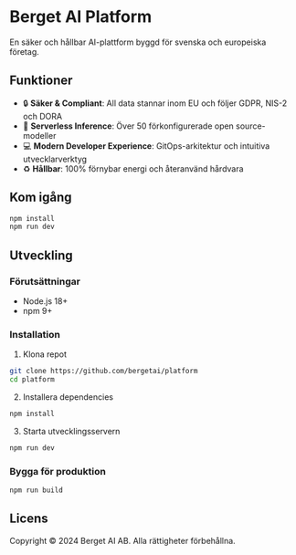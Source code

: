 # Berget AI Platform

En säker och hållbar AI-plattform byggd för svenska och europeiska företag.

## Funktioner

- 🔒 **Säker & Compliant**: All data stannar inom EU och följer GDPR, NIS-2 och DORA
- 🚀 **Serverless Inference**: Över 50 förkonfigurerade open source-modeller
- 💻 **Modern Developer Experience**: GitOps-arkitektur och intuitiva utvecklarverktyg
- ♻️ **Hållbar**: 100% förnybar energi och återanvänd hårdvara

## Kom igång

```bash
npm install
npm run dev
```

## Utveckling

### Förutsättningar

- Node.js 18+
- npm 9+

### Installation

1. Klona repot

```bash
git clone https://github.com/bergetai/platform
cd platform
```

2. Installera dependencies

```bash
npm install
```

3. Starta utvecklingsservern

```bash
npm run dev
```

### Bygga för produktion

```bash
npm run build
```

## Licens

Copyright © 2024 Berget AI AB. Alla rättigheter förbehållna.
